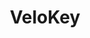 ---
layout: B01D
title: VeloKey
owner: WyoLum
license: MIT
site: http://www.wyolum.com/projects/VeloKey
source: http://github.com/wyolum/VeloKey/
---